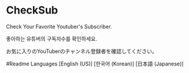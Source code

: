 # CheckSub
Check Your Favorite Youtuber's Subscriber.

좋아하는 유튜버의 구독자수를 확인하세요.

お気に入りのYouTuberのチャンネル登録者を確認してください。

#Readme Languages
[English (US)]
[한국어 (Korean)]
[日本語 (Japanese)]
